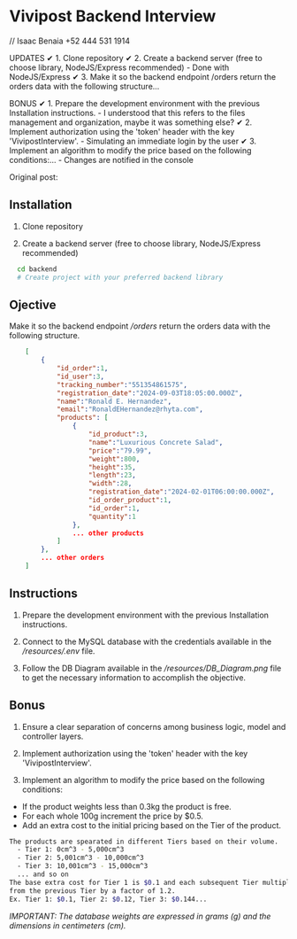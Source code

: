 # Vivipost Backend Interview

// Isaac Benaia +52 444 531 1914

UPDATES 
✔ 1. Clone repository
✔ 2. Create a backend server (free to choose library, NodeJS/Express recommended) - Done with NodeJS/Express
✔ 3. Make it so the backend endpoint /orders return the orders data with the following structure...

BONUS
✔ 1. Prepare the development environment with the previous Installation instructions. - I understood that this refers to the files management and organization, maybe it was something else?
✔ 2. Implement authorization using the 'token' header with the key 'VivipostInterview'. - Simulating an immediate login by the user
✔ 3. Implement an algorithm to modify the price based on the following conditions:... - Changes are notified in the console


Original post:

## Installation

1. Clone repository

2. Create a backend server (free to choose library, NodeJS/Express recommended)

```bash
  cd backend
  # Create project with your preferred backend library
```

## Ojective

Make it so the backend endpoint */orders* return the orders data with the following structure.
```json
    [
        {
            "id_order":1,
            "id_user":3,
            "tracking_number":"551354861575",
            "registration_date":"2024-09-03T18:05:00.000Z",
            "name":"Ronald E. Hernandez",
            "email":"RonaldEHernandez@rhyta.com",
            "products": [
                {
                    "id_product":3,
                    "name":"Luxurious Concrete Salad",
                    "price":"79.99",
                    "weight":800,
                    "height":35,
                    "length":23,
                    "width":28,
                    "registration_date":"2024-02-01T06:00:00.000Z",
                    "id_order_product":1,
                    "id_order":1,
                    "quantity":1
                },
                ... other products
            ]
        },
        ... other orders
    ]
```

## Instructions

1. Prepare the development environment with the previous Installation instructions.

2. Connect to the MySQL database with the credentials available in the */resources/.env* file.

3. Follow the DB Diagram available in the */resources/DB_Diagram.png* file to get the necessary information to accomplish the objective.

## Bonus

1. Ensure a clear separation of concerns among business logic, model and controller layers.

2. Implement authorization using the 'token' header with the key 'VivipostInterview'.

3. Implement an algorithm to modify the price based on the following conditions:
  - If the product weights less than 0.3kg the product is free.
  - For each whole 100g increment the price by $0.5.
  - Add an extra cost to the initial pricing based on the Tier of the product.
```bash
The products are spearated in different Tiers based on their volume.
  - Tier 1: 0cm^3 - 5,000cm^3
  - Tier 2: 5,001cm^3 - 10,000cm^3
  - Tier 3: 10,001cm^3 - 15,000cm^3
  ... and so on
The base extra cost for Tier 1 is $0.1 and each subsequent Tier multiply the cost 
from the previous Tier by a factor of 1.2. 
Ex. Tier 1: $0.1, Tier 2: $0.12, Tier 3: $0.144...
```

*IMPORTANT: The database weights are expressed in grams (g) and the dimensions in centimeters (cm).*